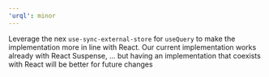 ```yaml
---
'urql': minor
---
```


Leverage the nex `use-sync-external-store` for `useQuery` to make the implementation more in line with React. Our current implementation works already with React Suspense, ... but having an implementation that coexists with React will be better for future changes
